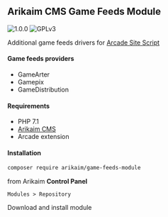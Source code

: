 ## Arikaim CMS Game Feeds Module
![1.0.0](https://img.shields.io/github/release/arikaim/game-feeds-module.svg)
![GPLv3](https://img.shields.io/badge/License-GPLv3-blue.svg)



Additional game feeds drivers for [Arcade Site Script](https://codecanyon.net/item/arcade-site-script/25760680)



#### Game feeds providers
 * GameArter
 * Gamepix
 * GameDistribution

#### Requirements 
  * PHP 7.1
  * [Arikaim CMS](https://github.com/arikaim/arikaim)
  * Arcade extension



#### Installation

```sh
composer require arikaim/game-feeds-module
```

from Arikaim **Control Panel**
```
Modules > Repository 
```

Download and install module

